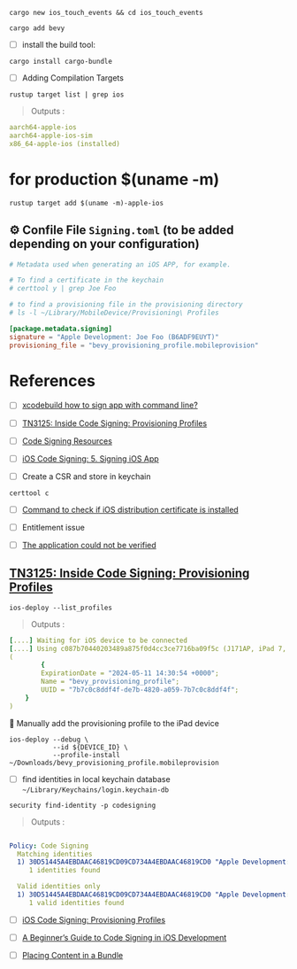 
```
cargo new ios_touch_events && cd ios_touch_events
```

```
cargo add bevy 
```


- [ ] install the build tool:

```
cargo install cargo-bundle
```


- [ ] Adding Compilation Targets

```
rustup target list | grep ios
```
> Outputs :
```yaml
aarch64-apple-ios
aarch64-apple-ios-sim
x86_64-apple-ios (installed)
```

# for production $(uname -m)

```
rustup target add $(uname -m)-apple-ios
```

## :gear: Confile File `Signing.toml` (to be added depending on your configuration)

```toml
# Metadata used when generating an iOS APP, for example.

# To find a certificate in the keychain
# certtool y | grep Joe Foo 

# to find a provisioning file in the provisioning directory
# ls -l ~/Library/MobileDevice/Provisioning\ Profiles

[package.metadata.signing]
signature = "Apple Development: Joe Foo (B6ADF9EUYT)"
provisioning_file = "bevy_provisioning_profile.mobileprovision"
```




# References

- [ ] [xcodebuild how to sign app with command line?](https://stackoverflow.com/questions/28395427/xcodebuild-how-to-sign-app-with-command-line)
- [ ] [TN3125: Inside Code Signing: Provisioning Profiles](https://developer.apple.com/documentation/technotes/tn3125-inside-code-signing-provisioning-profiles)
- [ ] [Code Signing Resources](https://developer.apple.com/forums/thread/707080/)
- [ ] [iOS Code Signing: 5. Signing iOS App](http://shashikantjagtap.net/ios-code-signing-5-signing-ios-app/)

- [ ] Create a CSR and store in keychain

```
certtool c   
```

- [ ] [Command to check if iOS distribution certificate is installed](https://stackoverflow.com/questions/33485124/command-to-check-if-ios-distribution-certificate-is-installed)



- [ ] Entitlement issue
- [ ] [The application could not be verified](https://stackoverflow.com/questions/64550207/objection-frida-the-application-could-not-be-verified)

## [TN3125: Inside Code Signing: Provisioning Profiles](https://developer.apple.com/documentation/technotes/tn3125-inside-code-signing-provisioning-profiles)

```
ios-deploy --list_profiles
```
> Outputs :
```yaml
[....] Waiting for iOS device to be connected
[....] Using c087b70440203489a875f0d4cc3ce7716ba09f5c (J171AP, iPad 7, iphoneos, arm64, 16.4.1, ) a.k.a. 'Ankorahotra'.
(
        {
        ExpirationDate = "2024-05-11 14:30:54 +0000";
        Name = "bevy_provisioning_profile";
        UUID = "7b7c0c8ddf4f-de7b-4820-a059-7b7c0c8ddf4f";
    }
)
```

:tada: Manually add the provisioning profile to the iPad device

```
ios-deploy --debug \
           --id ${DEVICE_ID} \
           --profile-install ~/Downloads/bevy_provisioning_profile.mobileprovision 
```

- [ ] find identities in local keychain database `~/Library/Keychains/login.keychain-db` 

```
security find-identity -p codesigning 
```
> Outputs :
```yaml

Policy: Code Signing
  Matching identities
  1) 30D51445A4EBDAAC46819CD09CD734A4EBDAAC46819CD0 "Apple Development: Joe Foo (B6ADF9EUYT)"
     1 identities found

  Valid identities only
  1) 30D51445A4EBDAAC46819CD09CD734A4EBDAAC46819CD0 "Apple Development: Joe Foo (B6ADF9EUYT)"
     1 valid identities found
```

 - [ ] [iOS Code Signing: Provisioning Profiles](https://medium.com/codequest/ios-code-signing-provisioning-profile-d9cf3fcc85d2)
 - [ ] [A Beginner’s Guide to Code Signing in iOS Development](https://medium.com/@bingkuo/a-beginners-guide-to-code-signing-in-ios-development-d3d5285f0960)


- [ ] [Placing Content in a Bundle](https://developer.apple.com/documentation/bundleresources/placing_content_in_a_bundle)
